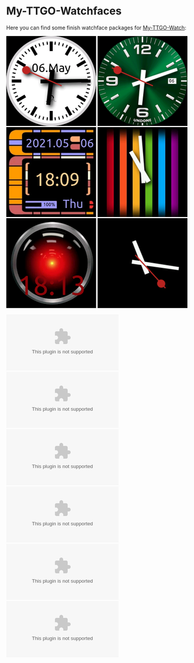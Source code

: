 # My-TTGO-Watchfaces

Here you can find some finish watchface packages for [My-TTGO-Watch](https://github.com/sharandac/My-TTGO-Watch):

![swiss clock](swiss/watchface_theme_prev.png)
![undone clock](undone/watchface_theme_prev.png)
![star trek clock](startrek/watchface_theme_prev.png)
![rainbow clock](rainbow/watchface_theme_prev.png)
![hal9000](hal9000/watchface_theme_prev.png)
![black](black/watchface_theme_prev.png)

![swiss clock](swiss/watchface.tar.gz)<br>
![undone clock](undone/watchface.tar.gz)<br>
![star trek clock](startrek/watchface.tar.gz)<br>
![rainbow clock](rainbow/watchface.tar.gz)<br>
![hal9000](hal9000/watchface.tar.gz)<br>
![black](black/watchface.tar.gz)<br>